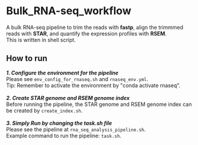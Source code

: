 # Bulk_RNA-seq_workflow
A bulk RNA-seq pipeline to trim the reads with __fastp__, align the trimmmed reads with __STAR__, and quantify the expression profiles with __RSEM__.  
This is written in shell script.    

## How to run
__*1. Configure the environment for the pipeline*__  
Please see `env_config_for_rnaseq.sh` and `rnaseq_env.yml`.  
Tip: Remember to activate the environment by "conda activate rnaseq".  
<br>
__*2. Create STAR genome and RSEM genome index*__   
Before running the pipeline, the STAR genome and RSEM genome index can be created by `create_index.sh`.  
<br>
__*3. Simply Run by changing the task.sh file*__  
Please see the pipeline at `rna_seq_analysis_pipeline.sh`.  
Example command to run the pipeline: `task.sh`.
  
